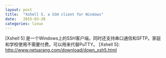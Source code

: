 ```yaml
---
layout: post
title:  "Xshell 5, a SSH client for Windows"
date:   2015-03-28
categories: linux
---
```

[Xshell 5] 是一个Windows上的SSH客户端，同时还支持串口通信和SFTP。家庭和学校使用不需要付费。可以用来代替PuTTY。
[Xshell 5]:      http://www.netsarang.com/download/down_xsh5.html

